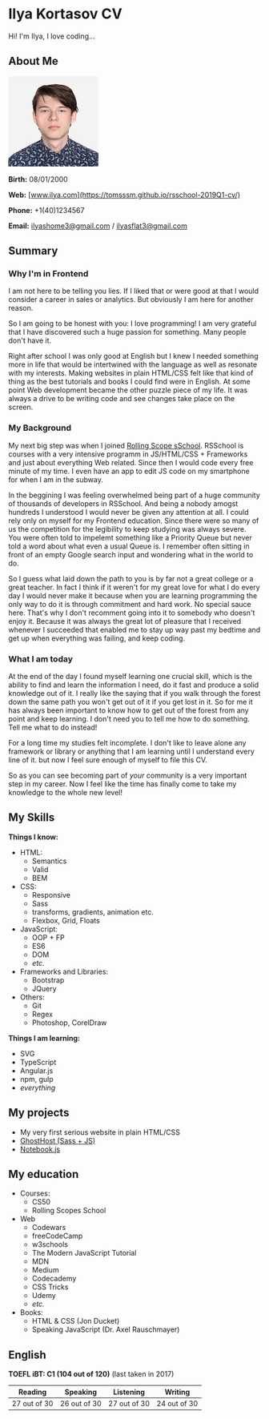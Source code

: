 # Ilya Kortasov CV

Hi! I'm Ilya, I love coding...

## About Me

![my photo](./ilya.jpg)

__Birth:__ 08/01/2000

__Web:__ [www.ilya.com](https://tomsssm.github.io/rsschool-2019Q1-cv/)

__Phone:__ +1(40)1234567

__Email:__ [ilyashome3@gmail.com](mailto:ilyashome3@gmail.com) / [ilyasflat3@gmail.com](mailto:ilyasflat3@gmail.com)

## Summary

### Why I'm in Frontend

I am not here to be telling you lies. If I liked that or were good at that I would consider a career in sales or analytics. But obviously I am here for another reason.

So I am going to be honest with you: I love programming! I am very grateful that I have discovered such a huge passion for something. Many people don't have it.

Right after school I was only good at English but I knew I needed something more in life that would be intertwined with the language as well as resonate with my interests. Making websites in plain HTML/CSS felt like that kind of thing as the best tutorials and books I could find were in English. At some point Web development became the other puzzle piece of my life. It was always a drive to be writing code and see changes take place on the screen.

### My Background

My next big step was when I joined [Rolling Scope sSchool](https://school.rollingscopes.com/). RSSchool is courses with a very intensive programm in JS/HTML/CSS + Frameworks and just about everything Web related. Since then I would code every free minute of my time. I even have an app to edit JS code on my smartphone for when I am in the subway.

In the beggining I was feeling overwhelmed being part of a huge community of thousands of developers in RSSchool. And being a nobody amogst hundreds I understood I would never be given any attention at all. I could rely only on myself for my Frontend education. Since there were so many of us the competition for the legibility to keep studying was always severe. You were often told to impelemt something like a Priority Queue but never told a word about what even a usual Queue is. I remember often sitting in front of an empty Google search input and wondering what in the world to do.

So I guess what laid down the path to you is by far not a great college or a great teacher. In fact I think if it weren't for my great love for what I do every day I would never make it because when you are learning programming the only way to do it is through commitment and hard work. No special sauce here. That's why I don't recomment going into it to somebody who doesn't enjoy it. Because it was always the great lot of pleasure that I received whenever I succeeded that enabled me to stay up way past my bedtime and get up when everything was failing, and keep coding.

### What I am today

At the end of the day I found myself learning one crucial skill, which is the ability to find and learn the information I need, do it fast and produce a solid knowledge out of it. I really like the saying that if you walk through the forest down the same path you won't get out of it if you get lost in it. So for me it has always been important to know how to get out of the forest from any point and keep learning. I don't need you to tell me how to do something. Tell me what to do instead!

For a long time my studies felt incomplete. I don't like to leave alone any framework or library or anything that I am learning until I understand every line of it. but now I feel sure enough of myself to file this CV.

So as you can see becoming part of _your_ community is a very important step in my career.  Now I feel like the time has finally come to take my knowledge to the whole new level!

## My Skills

__Things I know:__

- HTML:
  - Semantics
  - Valid
  - BEM
- CSS:
  - Responsive
  - Sass
  - transforms, gradients, animation etc.
  - Flexbox, Grid, Floats
- JavaScript:
  - OOP + FP
  - ES6
  - DOM
  - _etc._
- Frameworks and Libraries:
  - Bootstrap
  - JQuery
- Others:
  - Git
  - Regex
  - Photoshop, CorelDraw

__Things I am learning:__

- SVG
- TypeScript
- Angular.js
- npm, gulp
- _everything_

## My projects

- My very first serious website in plain HTML/CSS
- [GhostHost (Sass + JS)](https://tomsssm.github.io/ghostHost/#)
- [Notebook.js](https://tomsssm.github.io/Notebook/)

## My education

- Courses:
  - CS50
  - Rolling Scopes School
- Web
  - Codewars
  - freeCodeCamp
  - w3schools
  - The Modern JavaScript Tutorial
  - MDN
  - Medium
  - Codecademy
  - CSS Tricks
  - Udemy
  - _etc._
- Books:
  - HTML & CSS (Jon Ducket)
  - Speaking JavaScript (Dr. Axel Rauschmayer)

## English

__TOEFL iBT: C1 (104 out of 120)__ (last taken in 2017)

| Reading | Speaking | Listening | Writing |
| :---: | :---: | :---: | :---: |
| 27 out of 30 | 26 out of 30 | 27 out of 30 | 24 out of 30 |